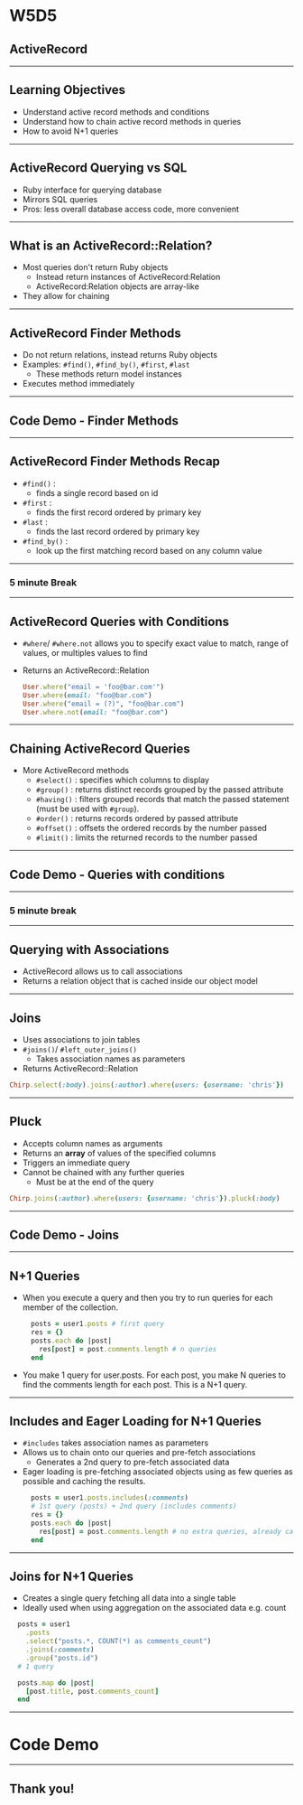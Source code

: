 # W5D5
## ActiveRecord

---

## Learning Objectives

- Understand active record methods and conditions
- Understand how to chain active record methods in queries
- How to avoid N+1 queries

---

## ActiveRecord Querying vs SQL

+ Ruby interface for querying database
+ Mirrors SQL queries
+ Pros: less overall database access code, more convenient

---

## What is an ActiveRecord::Relation?

+ Most queries don't return Ruby objects
  + Instead return instances of ActiveRecord:Relation
  + ActiveRecord:Relation objects are array-like
+ They allow for chaining

---

## ActiveRecord Finder Methods 

+ Do not return relations, instead returns Ruby objects
+ Examples: `#find()`, `#find_by()`, `#first`, `#last` 
  + These methods return model instances
+ Executes method immediately

---

## Code Demo - Finder Methods

---

## ActiveRecord Finder Methods Recap

+ `#find()` :
  - finds a single record based on id
+ `#first` :
  - finds the first record ordered by primary key
+ `#last` :
  - finds the last record ordered by primary key
+ `#find_by()` :
  - look up the first matching record based on any column value

---
 ### 5 minute Break

---

## ActiveRecord Queries with Conditions

+ `#where`/ `#where.not` allows you to specify exact value to match, range of values, or multiples values to find
+ Returns an ActiveRecord::Relation

  ```ruby
  User.where("email = 'foo@bar.com'")
  User.where(email: "foo@bar.com")
  User.where("email = (?)", "foo@bar.com")
  User.where.not(email: "foo@bar.com")
  ```

---

## Chaining ActiveRecord Queries

+ More ActiveRecord methods
	+ `#select()` : specifies which columns to display
  + `#group()` : returns distinct records grouped by the passed attribute
  + `#having()` : filters grouped records that match the passed statement (must be used with `#group`).
  + `#order()` : returns records ordered by passed attribute
  + `#offset()` : offsets the ordered records by the number passed
  + `#limit()` : limits the returned records to the number passed

---

## Code Demo - Queries with conditions

---

### 5 minute break
---

## Querying with Associations

+ ActiveRecord allows us to call associations 
+ Returns a relation object that is cached inside our object model

---

## Joins

+ Uses associations to join tables
+ `#joins()`/ `#left_outer_joins()` 
	+ Takes association names as parameters
+ Returns ActiveRecord::Relation


```ruby
Chirp.select(:body).joins(:author).where(users: {username: 'chris'})
```
---

## Pluck

+ Accepts column names as arguments
+ Returns an **array** of values of the specified columns
+ Triggers an immediate query
+ Cannot be chained with any further queries 
  + Must be at the end of the query

```ruby
Chirp.joins(:author).where(users: {username: 'chris'}).pluck(:body)
```
---

## Code Demo - Joins

---

## N+1 Queries

+ When you execute a query and then you try to run queries for each member of the collection. 
  ```ruby
    posts = user1.posts # first query
    res = {}
    posts.each do |post|
      res[post] = post.comments.length # n queries
    end
  ```
+ You make 1 query for user.posts. For each post, you make N queries to find the comments length for each post. This is a N+1 query.

---

## Includes and Eager Loading for N+1 Queries

+ `#includes` takes association names as parameters
+ Allows us to chain onto our queries and pre-fetch associations
  + Generates a 2nd query to pre-fetch associated data
+ Eager loading is pre-fetching associated objects using as few queries as possible and caching the results.
  ```ruby
    posts = user1.posts.includes(:comments) 
    # 1st query (posts) + 2nd query (includes comments)
    res = {}
    posts.each do |post|
      res[post] = post.comments.length # no extra queries, already cached
    end
  ```

---

## Joins for N+1 Queries

+ Creates a single query fetching all data into a single table
+ Ideally used when using aggregation on the associated data e.g. count
```ruby
  posts = user1
    .posts
    .select("posts.*, COUNT(*) as comments_count")
    .joins(:comments)
    .group("posts.id")
  # 1 query

  posts.map do |post|
    [post.title, post.comments_count]
  end

```

---

# Code Demo

---

## Thank you!